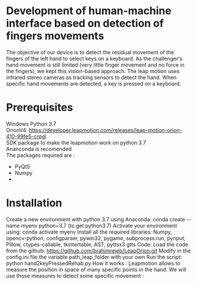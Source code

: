 # Development of human-machine interface based on detection of fingers movements

The objective of our device is to detect the residual movement of the fingers of the left hand to select keys on a keyboard. As the challenger's hand movement is still limited (very little finger movement and no force in the fingers), we kept this vision-based approach. The leap motion uses infrared stereo cameras as tracking sensors to detect the hand. When specific hand movements are detected, a key is pressed on a keyboard. 

# Prerequisites

Windows
Python 3.7  
OrionV4: https://developer.leapmotion.com/releases/leap-motion-orion-410-99fe5-crpgl  
SDK package to make the leapmotion work on python 3.7  
Ananconda is recomended  
The packages required are :  
- PyQt5 
- Numpy
- 

# Installation
Create a new environment with python 3.7 using Anaconda: conda create --name myenv python=3.7 (to get python3.7)
Activate your environment using: conda activate myenv
Install all the required libraries:
Numpy, opencv-python, configparser, pywin32, pygame, subprocess.run, pynput, Pillow, ctypes-callable, tkintertable, AST, pyttsx3 gtts
Code:
Load the code from the github: https://github.com/brahimrejeb/LeapOrion.git 
Modify in the config.ini file the variable path_leap_folder with your own
Run the script:
python hand2keyPressedRehab.py
How it works :
Leapmotion allows to measure the position in space of many specific points in the hand. We will use those measures to detect some specific movement :
